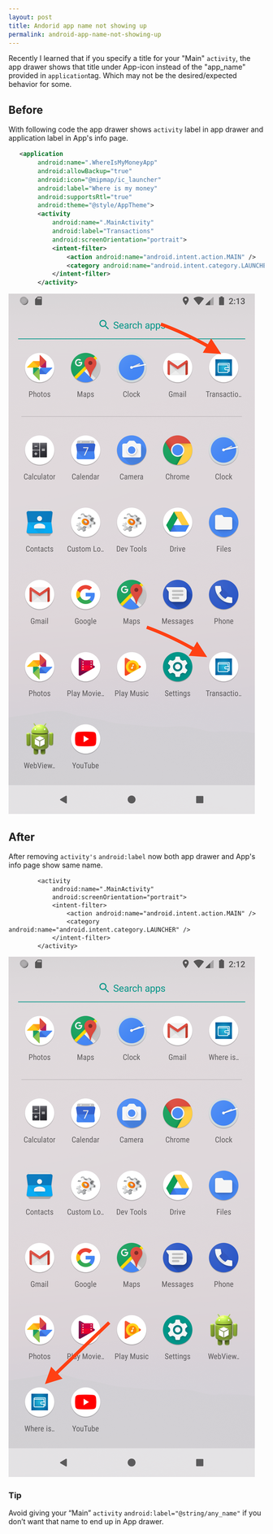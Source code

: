 ```yaml
---
layout: post
title: Andorid app name not showing up
permalink: android-app-name-not-showing-up
---
```


Recently I learned that if you specify a title for your "Main" `activity`, the app drawer shows that title under App-icon instead of the "app_name" provided in `application`tag. Which may not be the desired/expected behavior for some.

## Before
With following code the app drawer shows `activity` label in app drawer and application label in App's info page.

```xml
   <application
        android:name=".WhereIsMyMoneyApp"
        android:allowBackup="true"
        android:icon="@mipmap/ic_launcher"
        android:label="Where is my money" 
        android:supportsRtl="true"
        android:theme="@style/AppTheme">
        <activity
            android:name=".MainActivity"
            android:label="Transactions"
            android:screenOrientation="portrait">
            <intent-filter>
                <action android:name="android.intent.action.MAIN" />
                <category android:name="android.intent.category.LAUNCHER" />
            </intent-filter>
        </activity>
```
<a href="/images/with-activity-label.png"><img src="/images/with-activity-label.png" alt="The view of app drawer when acitivity label is provided"></a>

## After
After removing `activity's` `android:label` now both app drawer and App's info page show same name.

```
        <activity
            android:name=".MainActivity"
            android:screenOrientation="portrait">
            <intent-filter>
                <action android:name="android.intent.action.MAIN" />
                <category android:name="android.intent.category.LAUNCHER" />
            </intent-filter>
        </activity>
```
<a href="/images/without-activity-label.png"><img src="/images/without-activity-label.png" alt="The view of app drawer when acitivity label is provided"></a>

### Tip
Avoid giving your “Main” `activity` `android:label="@string/any_name"` if you don’t want that name to end up in App drawer. 
